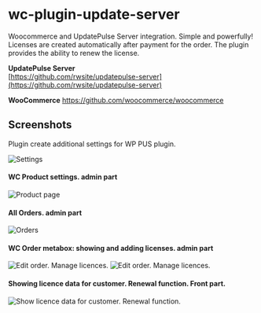 # wc-plugin-update-server
Woocommerce and UpdatePulse Server integration.
Simple and powerfully!
Licenses are created automatically after payment for the order. The plugin provides the ability to renew the license.

**UpdatePulse Server**  
[https://github.com/rwsite/updatepulse-server](https://github.com/rwsite/updatepulse-server)

**WooCommerce**
https://github.com/woocommerce/woocommerce

## Screenshots

Plugin create additional settings for WP PUS plugin.

![Settings](https://i.imgur.com/HcgLhFD.jpeg)

#### WC Product settings. admin part
![Product page](https://i.imgur.com/Lyh0gBe.jpeg)

#### All Orders. admin part
![Orders](https://i.imgur.com/fcjMlHz.jpeg)

#### WC Order metabox: showing and adding licenses. admin part
![Edit order. Manage licences.](https://i.imgur.com/yzJwLdg.jpeg)
![Edit order. Manage licences.](https://i.imgur.com/WsSJZ3Y.jpeg)

#### Showing licence data for customer. Renewal function. Front part.
![Show licence data for customer. Renewal function.](https://i.imgur.com/wLHvu7D.jpeg)
